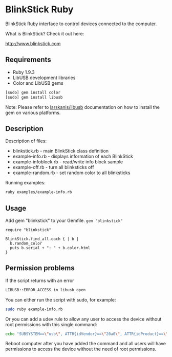 BlinkStick Ruby
===============

BlinkStick Ruby interface to control devices connected to the computer.

What is BlinkStick? Check it out here:

http://www.blinkstick.com

Requirements
------------

* Ruby 1.9.3
* LibUSB development libraries
* Color and LibUSB gems

```sh
[sudo] gem install color
[sudo] gem install libusb
```

Note: Please refer to [larskanis/libusb](https://github.com/larskanis/libusb) documentation on how to install the gem on various platforms.

Description
-----------

Description of files:

* blinkstick.rb - main BlinkStick class definition
* example-info.rb - displays information of each BlinkStick
* example-infoblock.rb - read/write info block sample
* example-off.rb - turn all blinksticks off
* example-random.rb - set random color to all blinksticks

Running examples:

```sh
ruby examples/example-info.rb
```

Usage
-----

Add gem "blinkstick" to your Gemfile.
```gem "blinkstick"```

```
require "blinkstick"

BlinkStick.find_all.each { | b |
  b.random_color
  puts b.serial + ": " + b.color.html
}
```

Permission problems
-------------------

If the script returns with an error

```sh
LIBUSB::ERROR_ACCESS in libusb_open
```

You can either run the script with sudo, for example:

```sh
sudo ruby example-info.rb
```

Or you can add a udev rule to allow any user to access the device without root permissions with this single command:

```sh
echo "SUBSYSTEM==\"usb\", ATTR{idVendor}==\"20a0\", ATTR{idProduct}==\"41e5\", MODE:=\"0666\"" | sudo tee /etc/udev/rules.d/85-blinkstick.rules
```

Reboot computer after you have added the command and all users will have permissions to access the device without the need of root permissions.
